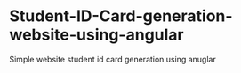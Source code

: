 # Student-ID-Card-generation-website-using-angular
Simple website student id card generation using anuglar
